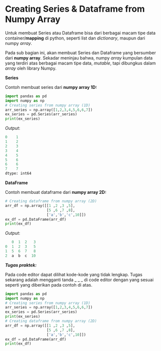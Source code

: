 # Creating Series & Dataframe from Numpy Array

Untuk membuat Series atau Dataframe bisa dari berbagai macam tipe data container/**mapping** di python, seperti list dan _dictionary_, maupun dari numpy _array_.

 

Pada sub bagian ini, akan membuat Series dan Dataframe yang bersumber dari **numpy array**. Sekadar meninjau bahwa, numpy _array_ kumpulan data yang terdiri atas berbagai macam tipe data, _mutable_, tapi dibungkus dalam _array_ oleh library Numpy.

**Series**

Contoh membuat series dari **numpy array 1D:**

```python
import pandas as pd
import numpy as np
# Creating series from numpy array (1D)
arr_series = np.array([1,2,3,4,5,6,6,7])
ex_series = pd.Series(arr_series)
print(ex_series)
```

_Output_:
```python
0    1
1    2
2    3
3    4
4    5
5    6
6    6
7    7
dtype: int64
```

**DataFrame**

Contoh membuat dataframe dari **numpy array 2D:**

```python
# Creating dataframe from numpy array (2D)
arr_df = np.array([[1 ,2 ,3 ,5],
                   [5 ,6 ,7 ,8],
                   ['a','b','c',10]])
ex_df = pd.DataFrame(arr_df)
print(ex_df)
```

_Output_:
```python
   0  1  2   3
0  1  2  3   5
1  5  6  7   8
2  a  b  c  10
```

_**Tugas praktek:**_

Pada code editor dapat dilihat kode-kode yang tidak lengkap. Tugas sekarang adalah mengganti tanda _ _ _ di code editor dengan yang sesuai seperti yang diberikan pada contoh di atas.

```python
import pandas as pd
import numpy as np
# Creating series from numpy array (1D)
arr_series = np.array([1,2,3,4,5,6,6,7])
ex_series = pd.Series(arr_series)
print(ex_series)
# Creating dataframe from numpy array (2D)
arr_df = np.array([[1 ,2 ,3 ,5],
                   [5 ,6 ,7 ,8],
                   ['a','b','c',10]])
ex_df = pd.DataFrame(arr_df)
print(ex_df)
```
